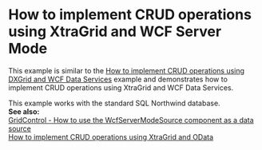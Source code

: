 # How to implement CRUD operations using XtraGrid and WCF Server Mode


<p>This example is similar to the <a href="https://www.devexpress.com/Support/Center/p/E3866">How to implement CRUD operations using DXGrid and WCF Data Services</a> example and demonstrates how to implement CRUD operations using XtraGrid and WCF Data Services.</p>
<p>This example works with the standard SQL Northwind database.<br /><strong>See also:<br /></strong><a href="https://www.devexpress.com/Support/Center/p/K18557">GridControl - How to use the WcfServerModeSource component as a data source</a><br /><a href="https://www.devexpress.com/Support/Center/p/E4070">How to implement CRUD operations using XtraGrid and OData</a></p>

<br/>


